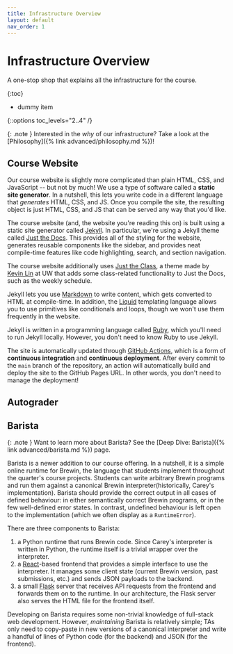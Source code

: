 ```yaml
---
title: Infrastructure Overview
layout: default
nav_order: 1
---
```


# Infrastructure Overview

A one-stop shop that explains all the infrastructure for the course.

{:toc}

- dummy item

{::options toc_levels="2..4" /}

{: .note }
Interested in the *why* of our infrastructure? Take a look at the [Philosophy]({% link advanced/philosophy.md %})!

## Course Website

Our course website is slightly more complicated than plain HTML, CSS, and JavaScript -- but not by much! We use a type of software called a **static site generator**. In a nutshell, this lets you write code in a different language that *generates* HTML, CSS, and JS. Once you compile the site, the resulting object is just HTML, CSS, and JS that can be served any way that you'd like.

The course website (and, the website you're reading this on) is built using a static site generator called [Jekyll](https://jekyllrb.com/). In particular, we're using a Jekyll theme called [Just the Docs](https://just-the-docs.com/). This provides all of the styling for the website, generates reusable components like the sidebar, and provides neat compile-time features like code highlighting, search, and section navigation.

The course website additionally uses [Just the Class](https://github.com/kevinlin1/just-the-class), a theme made by [Kevin Lin](https://kevinl.info/) at UW that adds some class-related functionality to Just the Docs, such as the weekly schedule.

Jekyll lets you use [Markdown](https://en.wikipedia.org/wiki/Markdown) to write content, which gets converted to HTML at compile-time. In addition, the [Liquid](https://shopify.github.io/liquid/) templating language allows you to use primitives like conditionals and loops, though we won't use them frequently in the website.

Jekyll is written in a programming language called [Ruby](https://www.ruby-lang.org/en/), which you'll need to run Jekyll locally. However, you don't need to know Ruby to use Jekyll.

The site is automatically updated through [GitHub Actions](https://github.com/features/actions), which is a form of **continuous integration** and **continuous deployment**. After every commit to the `main` branch of the repository, an action will automatically build and deploy the site to the GitHub Pages URL. In other words, you don't need to manage the deployment!

## Autograder


## Barista

{: .note }
Want to learn more about Barista? See the [Deep Dive: Barista]({% link advanced/barista.md %}) page.

Barista is a newer addition to our course offering. In a nutshell, it is a simple online runtime for Brewin, the language that students implement throughout the quarter's course projects. Students can write arbitrary Brewin programs and run them against a canonical Brewin interpreter(historically, Carey's implementation). Barista should provide the correct output in all cases of defined behaviour: in either semantically correct Brewin programs, or in the few well-defined error states. In contrast, undefined behaviour is left open to the implementation (which we often display as a `RuntimeError`).

There are three components to Barista:

1. a Python runtime that runs Brewin code. Since Carey's interpreter is written in Python, the runtime itself is a trivial wrapper over the interpreter.
2. a [React](https://react.dev/)-based frontend that provides a simple interface to use the interpreter. It manages some client state (current Brewin version, past submissions, etc.) and sends JSON payloads to the backend.
3. a small [Flask](https://flask.palletsprojects.com/) server that receives API requests from the frontend and forwards them on to the runtime. In our architecture, the Flask server also serves the HTML file for the frontend itself.

Developing on Barista requires some non-trivial knowledge of full-stack web development. However, *maintaining* Barista is relatively simple; TAs only need to copy-paste in new versions of a canonical interpreter and write a handful of lines of Python code (for the backend) and JSON (for the frontend).
